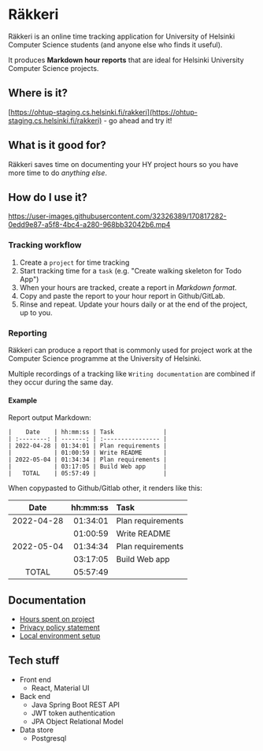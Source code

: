 # Räkkeri

Räkkeri is an online time tracking application for University of Helsinki Computer Science students (and anyone else who finds it useful).

It produces **Markdown hour reports** that are ideal for Helsinki University Computer Science projects.

## Where is it?

[https://ohtup-staging.cs.helsinki.fi/rakkeri](https://ohtup-staging.cs.helsinki.fi/rakkeri) - go ahead and try it!

## What is it good for?

Räkkeri saves time on documenting your HY project hours so you have more time to do _anything else_.

## How do I use it?

https://user-images.githubusercontent.com/32326389/170817282-0edd9e87-a5f8-4bc4-a280-968bb32042b6.mp4

### Tracking workflow

1. Create a `project` for time tracking
2. Start tracking time for a `task` (e.g. "Create walking skeleton for Todo App")
3. When your hours are tracked, create a report in _Markdown format_.
4. Copy and paste the report to your hour report in Github/GitLab.
5. Rinse and repeat. Update your hours daily or at the end of the project, up to you.

### Reporting

Räkkeri can produce a report that is commonly used for project work at the Computer Science programme at the University of Helsinki.

Multiple recordings of a tracking like `Writing documentation` are combined if they occur during the same day.

#### Example

Report output Markdown:

```
|    Date    | hh:mm:ss | Task              |
| :--------: | -------: | :---------------- |
| 2022-04-28 | 01:34:01 | Plan requirements |
|            | 01:00:59 | Write README      |
| 2022-05-04 | 01:34:34 | Plan requirements |
|            | 03:17:05 | Build Web app     |
|   TOTAL    | 05:57:49 |                   |
```

When copypasted to Github/Gitlab other, it renders like this:

|    Date    | hh:mm:ss | Task              |
| :--------: | -------: | :---------------- |
| 2022-04-28 | 01:34:01 | Plan requirements |
|            | 01:00:59 | Write README      |
| 2022-05-04 | 01:34:34 | Plan requirements |
|            | 03:17:05 | Build Web app     |
|   TOTAL    | 05:57:49 |                   |

## Documentation

- [Hours spent on project](https://github.com/hajame/rakkeri/blob/main/docs/working_hours.md)
- [Privacy policy statement](https://github.com/hajame/rakkeri/blob/main/docs/working_hours.md)
- [Local environment setup](https://github.com/hajame/rakkeri/blob/main/docs/local_environment.md)

## Tech stuff

- Front end
  - React, Material UI
- Back end
  - Java Spring Boot REST API
  - JWT token authentication
  - JPA Object Relational Model
- Data store
  - Postgresql
